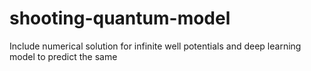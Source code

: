 # shooting-quantum-model
Include numerical solution for infinite well potentials and deep learning model to predict the same
